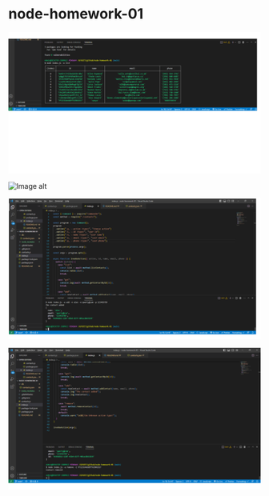 # node-homework-01

![Image alt](https://github.com/Abramov21/cpi-application/blob/main/Screenshot-list.png)

![Image alt](https://github.com/Abramov21/Abramov21/cpi-application/blob/main/Screenshot-get.png)

![Image alt](https://github.com/Abramov21/cpi-application/blob/main/Screenshot-add.png)

![Image alt](https://github.com/Abramov21/cpi-application/blob/main/Screenshot-remove.png)
